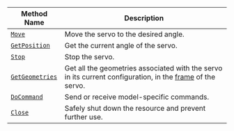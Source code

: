 <!-- prettier-ignore -->
Method Name | Description
----------- | -----------
[`Move`](/components/servo/#move) | Move the servo to the desired angle.
[`GetPosition`](/components/servo/#getposition) | Get the current angle of the servo.
[`Stop`](/components/servo/#stop) | Stop the servo.
[`GetGeometries`](/components/servo/#getgeometries) | Get all the geometries associated with the servo in its current configuration, in the [frame](/services/frame-system/) of the servo.
[`DoCommand`](/components/servo/#docommand) | Send or receive model-specific commands.
[`Close`](/components/servo/#close) | Safely shut down the resource and prevent further use.
